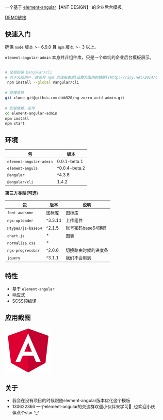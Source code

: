 
一个基于 [element-angular](https://element-angular.faas.ele.me/guide/install)【ANT DESIGN】 的企业后台模板。

[DEMO链接](http://www.baidu.com)

## 快速入门

确保 `node` 版本 >= 6.9.0 且 `npm` 版本 >= 3 以上。

`element-angular-admin` 本身并非组件库，只是一个单纯的企业后台模板展示。

```bash

# 全局安装 @angular/cli
# 对于大陆用户，建议将 npm 的注册表源[设置为国内的镜像](http://riny.net/2014/cnpm/)，可以大幅提升安装速度。
 npm install --global @angular/cli

# 克隆项目 
git clone git@github.com:hbb520/ng-zorro-antd-admin.git

# 安装依赖，走你
cd element-angular-admin
npm install
npm start

```

## 环境

| 包 | 版本 |
| ------- | ------- |
| `element-angular-admin` | 0.0.1-beta.1 | 
| `element-angula` |  ^0.0.4-beta.2 |
| `@angular` | ^4.3.6 |
| `@angular/cli` | 1.4.2 |

**第三方类型(可选)**

| 包  | 版本 | 说明 |
| ------- | ------- | ------- |
| `font-awesome` |  图标库  | 图标库  |
|`ngx-uploader`|^3.3.11|上传组件|
|`@types/js-base64`|^2.1.5|账号密码base64转码|
|`chart.js`|*|图表|
|`normalize.css`|*| |
|`ngx-progressbar`|^2.0.6|切换路由时候的进度条|
|`jquery`|^3.1.1|我们不会用到|



## 特性

+ 基于 `element-angular`
+ 响应式
+ SCSS预编译

## 应用截图

![桌面](./src/assets/images/md/angular.png)

## 关于

+ 我会在没有项目的时候跟随element-angular版本优化这个模板
+ 130622366 一个element-angular的交流群欢迎小伙伴来学习:tangerine: ,也欢迎小伙伴点个star ^_^
